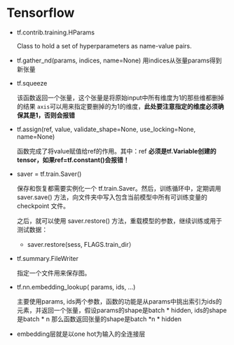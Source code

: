 # Tensorflow

- tf.contrib.training.HParams

  Class to hold a set of hyperparameters as name-value pairs.

- tf.gather_nd(params, indices, name=None)
  用indices从张量params得到新张量

- tf.squeeze

  该函数返回一个张量，这个张量是将原始input中所有维度为1的那些维都删掉的结果
  `axis`可以用来指定要删掉的为1的维度，**此处要注意指定的维度必须确保其是1，否则会报错**

- tf.assign(ref, value, validate_shape=None, use_locking=None, name=None)

  函数完成了将value赋值给ref的作用。其中：ref **必须是tf.Variable创建的tensor，如果ref=tf.constant()会报错！**

- saver = tf.train.Saver()

  保存和恢复都需要实例化一个 tf.train.Saver。然后，训练循环中，定期调用 saver.save() 方法，向文件夹中写入包含当前模型中所有可训练变量的 checkpoint 文件。

  之后，就可以使用 saver.restore() 方法，重载模型的参数，继续训练或用于测试数据：

  - saver.restore(sess, FLAGS.train_dir）

- tf.summary.FileWriter

  指定一个文件用来保存图。

- tf.nn.embedding_lookup( params, ids, …)

  主要使用params, ids两个参数，函数的功能是从params中挑出索引为ids的元素，并返回一个张量，假设params的shape是batch * hidden, ids的shape是batch * n
  那么函数返回张量的shape是batch *n * hidden
- embedding层就是以one hot为输入的全连接层

  

  

  
